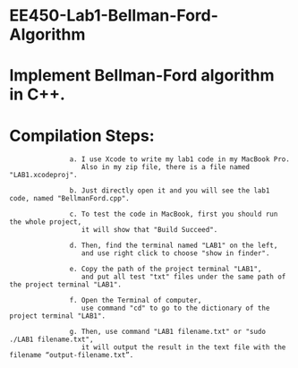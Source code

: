 # EE450-Lab1-Bellman-Ford-Algorithm
# Implement Bellman-Ford algorithm in C++.


# Compilation Steps: 
                   a. I use Xcode to write my lab1 code in my MacBook Pro. 
                      Also in my zip file, there is a file named "LAB1.xcodeproj". 

                   b. Just directly open it and you will see the lab1 code, named "BellmanFord.cpp".

                   c. To test the code in MacBook, first you should run the whole project, 
                      it will show that "Build Succeed".

                   d. Then, find the terminal named "LAB1" on the left, 
                      and use right click to choose "show in finder".

                   e. Copy the path of the project terminal "LAB1", 
                      and put all test "txt" files under the same path of the project terminal "LAB1".

                   f. Open the Terminal of computer,
                      use command "cd" to go to the dictionary of the project terminal "LAB1".

                   g. Then, use command "LAB1 filename.txt" or "sudo ./LAB1 filename.txt",
                      it will output the result in the text file with the filename “output-filename.txt”.
